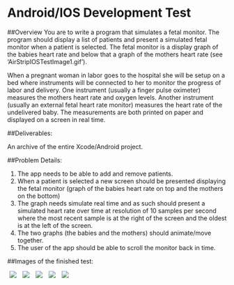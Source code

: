Android/IOS Development Test
=========================

##Overview
You are to write a program that simulates a fetal monitor. The program should display a list of patients and present a simulated fetal monitor when a patient is selected. The fetal monitor is a display graph of the babies heart rate and below that a graph of the mothers heart rate (see ‘AirStripIOSTestImage1.gif’).

When a pregnant woman in labor goes to the hospital she will be setup on a bed where instruments will be connected to her to monitor the progress of labor and delivery. One instrument (usually a finger pulse oximeter) measures the mothers heart rate and oxygen levels. Another instrument (usually an external fetal heart rate monitor) measures the heart rate of the undelivered baby. The measurements are both printed on paper and displayed on a screen in real time.

##Deliverables:

An archive of the entire Xcode/Android project.

##Problem Details:
1. The app needs to be able to add and remove patients.
2. When a patient is selected a new screen should be presented displaying the fetal monitor (graph of the babies heart rate on top and the mothers on the bottom) 
3. The graph needs simulate real time and as such should present a simulated heart rate over time at resolution of 10 samples per second where the most recent sample is at the right of the screen and the oldest is at the left of the screen.
4. The two graphs (the babies and the mothers) should animate/move together.
5. The user of the app should be able to scroll the monitor back in time.


##Images of the finished test:

<img src="http://migueledgarcia.com/wordpress/wp-content/uploads/2014/07/Screenshot_2014-07-14-19-40-15.png" hspace="5">
<img src="http://migueledgarcia.com/wordpress/wp-content/uploads/2014/07/Screenshot_2014-07-14-19-24-17.png" hspace="5">
<img src="http://migueledgarcia.com/wordpress/wp-content/uploads/2014/07/Screenshot_2014-07-14-19-25-12.png" hspace="5">
<img src="http://migueledgarcia.com/wordpress/wp-content/uploads/2014/07/Screenshot_2014-07-14-19-25-52.png" hspace="5">
<img src="http://migueledgarcia.com/wordpress/wp-content/uploads/2014/07/Screenshot_2014-07-14-19-26-11.png" hspace="5">
